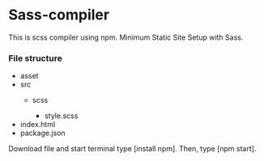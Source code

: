 # Sass-compiler
This is scss compiler using npm.
Minimum Static Site Setup with Sass.
<div>
  <h3>File structure</h3>
    <ul>
      <li>asset</li>
      <li>src</li>
      <ul>
        <li>scss</li>
        <ul>
          <li>style.scss</li>
        </ul>
      </ul>
      <li>index.html</li>
      <li>package.json</li>
  </ul>
</div>
Download file and start terminal type [install npm].
Then, type [npm start].
